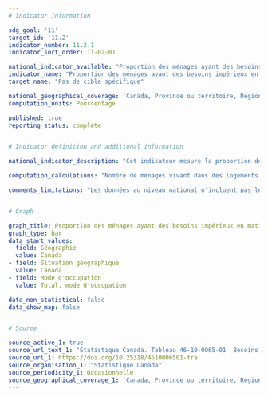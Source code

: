 ```yaml
---
# Indicator information

sdg_goal: '11'
target_id: '11.2'
indicator_number: 11.2.1
indicator_sort_order: 11-02-01

national_indicator_available: "Proportion des ménages ayant des besoins impérieux en matière de logement"
indicator_name: "Proportion des ménages ayant des besoins impérieux en matière de logement"
target_name: "Pas de cible spécifique"

national_geographical_coverage: 'Canada, Province ou territoire, Région métropolitaine de recensement'
computation_units: Pourcentage

published: true
reporting_status: complete


# Indicator definition and additional information

national_indicator_description: "Cet indicateur mesure la proportion des ménages vivant dans des logements ayant des besoins impérieux."

computation_calculations: "Nombre de ménages vivant dans des logements ayant des besoins impérieux divisé par le nombre total de ménages pour chaque catégorie."

comments_limitations: "Les données au niveau national n'incluent pas les territoires. <br><br> Sont pris en considération dans l'évaluation des « besoins impérieux en matière de logement » uniquement les ménages privés non agricoles, hors réserve et propriétaires ou locataires qui ont un revenu positif et dont le rapport des frais de logement au revenu est inférieur à 100 %. Les ménages non familiaux dont au moins un des soutiens est âgé de 15 à 29 ans et est aux études ne sont pas considérés comme ayant des « besoins impérieux en matière de logement », peu importe leur situation de logement. On estime que les études sont une étape de transition et donc que les faibles revenus gagnés par les ménages composés d'étudiants sont une situation temporaire."


# Graph

graph_title: Proportion des ménages ayant des besoins impérieux en matière de logement
graph_type: bar
data_start_values:
- field: Géographie
  value: Canada
- field: Situation géographique
  value: Canada
- field: Mode d'occupation
  value: Total, mode d'occupation

data_non_statistical: false
data_show_map: false


# Source

source_active_1: true
source_url_text_1: "Statistique Canada. Tableau 46-10-0065-01  Besoins impérieux en matière de logement, selon le mode d'occupation, y compris le statut d'accédant à la propriété et de logement social et abordable"
source_url_1: https://doi.org/10.25318/4610006501-fra
source_organisation_1: "Statistique Canada"
source_periodicity_1: Occasionnelle
source_geographical_coverage_1: 'Canada, Province ou territoire, Région métropolitaine de recensement'
---
```


